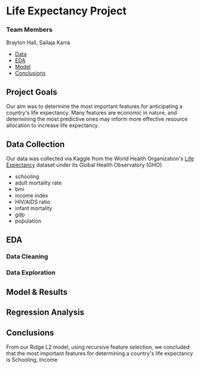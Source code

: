 
# Life Expectancy Project

### Team Members
Brayton Hall, Sailaja Karra

- [Data](#data)
- [EDA](#eda)
- [Model](#model)
- [Conclusions](#concl)

## Project Goals
Our aim was to determine the most important features for anticipating a country's life expectancy. Many features are economic in nature, and determining the most predictive ones may inform more effective resource allocation to increase life expectancy. 

## Data Collection <a name='data'></a>
Our data was collected via Kaggle from the World Health Organization's [Life Expectancy](https://www.kaggle.com/kumarajarshi/life-expectancy-who) dataset under its Global Health Observatory (GHO). 
- schooling
- adult mortality rate
- bmi
- income index
- HIV/AIDS ratio
- infant mortality
- gdp
- population

## EDA <a name='eda'></a>
### Data Cleaning


### Data Exploration


## Model & Results <a name='model'></a>
## Regression Analysis


## Conclusions <a name='conclusions'></a>
From our Ridge L2 model, using recursive feature selection, we concluded that the most important features for determining a country's life expectancy is Schooling, Income 
